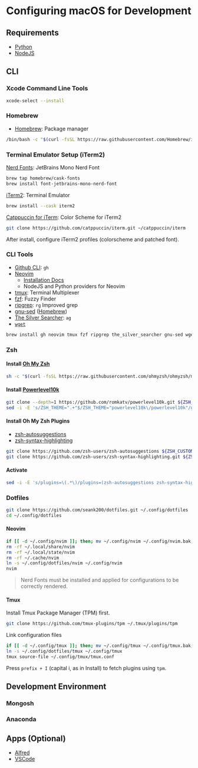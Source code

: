 # Configuring macOS for Development

## Requirements

- [Python](https://www.python.org)
- [NodeJS](http://nodejs.org/)

## CLI

### Xcode Command Line Tools

```bash
xcode-select --install
```

### Homebrew

- [Homebrew](https://brew.sh): Package manager

```bash
/bin/bash -c "$(curl -fsSL https://raw.githubusercontent.com/Homebrew/install/HEAD/install.sh)"
```

### Terminal Emulator Setup (iTerm2)

[Nerd Fonts](https://github.com/ryanoasis/nerd-fonts#option-4-homebrew-fonts): JetBrains Mono Nerd Font

```bash
brew tap homebrew/cask-fonts
brew install font-jetbrains-mono-nerd-font
```

[iTerm2](https://iterm2.com): Terminal Emulator

```bash
brew install --cask iterm2
```

[Catppuccin for iTerm](https://github.com/catppuccin/iterm): Color Scheme for iTerm2

```bash
git clone https://github.com/catppuccin/iterm.git ~/catppuccin/iterm
```

After install, configure iTerm2 profiles (colorscheme and patched font).

### CLI Tools

- [Github CLI](https://github.com/cli/cli): `gh`
- [Neovim](https://neovim.io)
    - [Installation Docs](https://github.com/neovim/neovim/blob/master/INSTALL.md)
    - NodeJS and Python providers for Neovim
- [tmux](https://github.com/tmux/tmux/wiki): Terminal Multiplexer
- [fzf](https://github.com/junegunn/fzf): Fuzzy Finder
- [ripgrep](https://github.com/BurntSushi/ripgrep): `rg` Improved grep
- [gnu-sed](https://www.gnu.org/software/sed/) ([Homebrew](https://formulae.brew.sh/formula/gnu-sed))
- [The Silver Searcher](https://github.com/ggreer/the_silver_searcher): `ag`
- [`wget`](https://www.gnu.org/software/wget/)

```bash
brew install gh neovim tmux fzf ripgrep the_silver_searcher gnu-sed wget
```

### Zsh

#### Install [Oh My Zsh](https://github.com/ohmyzsh/ohmyzsh#basic-installation)

```bash
sh -c "$(curl -fsSL https://raw.githubusercontent.com/ohmyzsh/ohmyzsh/master/tools/install.sh)"
```

#### Install [Powerlevel10k](https://github.com/romkatv/powerlevel10k#manual)

```bash
git clone --depth=1 https://github.com/romkatv/powerlevel10k.git ${ZSH_CUSTOM:-$HOME/.oh-my-zsh/custom}/themes/powerlevel10k
sed -i -E 's/ZSH_THEME=".+"$/ZSH_THEME="powerlevel10k\/powerlevel10k"/g' ~/.zshrc
```

#### Install Oh My Zsh Plugins

- [zsh-autosuggestions](https://github.com/zsh-users/zsh-autosuggestions/blob/master/INSTALL.md#oh-my-zsh)
- [zsh-syntax-highlighting](https://github.com/zsh-users/zsh-syntax-highlighting.git)

```bash
git clone https://github.com/zsh-users/zsh-autosuggestions ${ZSH_CUSTOM:-~/.oh-my-zsh/custom}/plugins/zsh-autosuggestions
git clone https://github.com/zsh-users/zsh-syntax-highlighting.git ${ZSH_CUSTOM:-~/.oh-my-zsh/custom}/plugins/zsh-syntax-highlighting
```

#### Activate

```bash
sed -i -E 's/plugins=\(.*\)/plugins=(zsh-autosuggestions zsh-syntax-highlighting gitignore)/'
```

### Dotfiles

```bash
git clone https://github.com/seank200/dotfiles.git ~/.config/dotfiles
cd ~/.config/dotfiles
```

#### Neovim

```bash
if [[ -d ~/.config/nvim ]]; then; mv ~/.config/nvim ~/.config/nvim.bak; fi
rm -rf ~/.local/share/nvim
rm -rf ~/.local/state/nvim
rm -rf ~/.cache/nvim
ln -s ~/.config/dotfiles/nvim ~/.config/nvim
nvim
```

> Nerd Fonts must be installed and applied for configurations to be correctly rendered.

#### Tmux

Install Tmux Package Manager (TPM) first.

```bash
git clone https://github.com/tmux-plugins/tpm ~/.tmux/plugins/tpm
```

Link configuration files

```bash
if [[ -d ~/.config/tmux ]]; then; mv ~/.config/tmux ~/.config/tmux.bak; fi
ln -s ~/.config/dotfiles/tmux ~/.config/tmux
tmux source-file ~/.config/tmux/tmux.conf
```

Press `prefix + I` (capital i, as in Install) to fetch plugins using `tpm`.

## Development Environment

### Mongosh

### Anaconda

## Apps (Optional)

- [Alfred](https://www.alfredapp.com)
- [VSCode](https://code.visualstudio.com)

